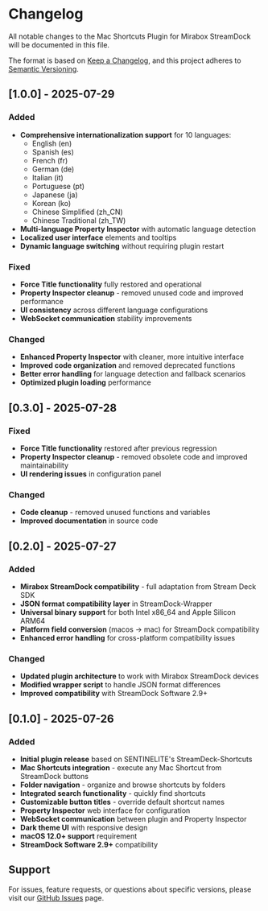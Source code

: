 # Changelog

All notable changes to the Mac Shortcuts Plugin for Mirabox StreamDock will be documented in this file.

The format is based on [Keep a Changelog](https://keepachangelog.com/en/1.0.0/),
and this project adheres to [Semantic Versioning](https://semver.org/spec/v2.0.0.html).

## [1.0.0] - 2025-07-29

### Added
- **Comprehensive internationalization support** for 10 languages:
  - English (en)
  - Spanish (es)
  - French (fr)
  - German (de)
  - Italian (it)
  - Portuguese (pt)
  - Japanese (ja)
  - Korean (ko)
  - Chinese Simplified (zh_CN)
  - Chinese Traditional (zh_TW)
- **Multi-language Property Inspector** with automatic language detection
- **Localized user interface** elements and tooltips
- **Dynamic language switching** without requiring plugin restart

### Fixed
- **Force Title functionality** fully restored and operational
- **Property Inspector cleanup** - removed unused code and improved performance
- **UI consistency** across different language configurations
- **WebSocket communication** stability improvements

### Changed
- **Enhanced Property Inspector** with cleaner, more intuitive interface
- **Improved code organization** and removed deprecated functions
- **Better error handling** for language detection and fallback scenarios
- **Optimized plugin loading** performance

## [0.3.0] - 2025-07-28

### Fixed
- **Force Title functionality** restored after previous regression
- **Property Inspector cleanup** - removed obsolete code and improved maintainability
- **UI rendering issues** in configuration panel

### Changed
- **Code cleanup** - removed unused functions and variables
- **Improved documentation** in source code

## [0.2.0] - 2025-07-27

### Added
- **Mirabox StreamDock compatibility** - full adaptation from Stream Deck SDK
- **JSON format compatibility layer** in StreamDock-Wrapper
- **Universal binary support** for both Intel x86_64 and Apple Silicon ARM64
- **Platform field conversion** (macos → mac) for StreamDock compatibility
- **Enhanced error handling** for cross-platform compatibility issues

### Changed
- **Updated plugin architecture** to work with Mirabox StreamDock devices
- **Modified wrapper script** to handle JSON format differences
- **Improved compatibility** with StreamDock Software 2.9+

## [0.1.0] - 2025-07-26

### Added
- **Initial plugin release** based on SENTINELITE's StreamDeck-Shortcuts
- **Mac Shortcuts integration** - execute any Mac Shortcut from StreamDock buttons
- **Folder navigation** - organize and browse shortcuts by folders
- **Integrated search functionality** - quickly find shortcuts
- **Customizable button titles** - override default shortcut names
- **Property Inspector** web interface for configuration
- **WebSocket communication** between plugin and Property Inspector
- **Dark theme UI** with responsive design
- **macOS 12.0+ support** requirement
- **StreamDock Software 2.9+** compatibility

## Support

For issues, feature requests, or questions about specific versions, please visit our [GitHub Issues](https://github.com/orumad/Mac-Shortcuts-plugin/issues) page.

